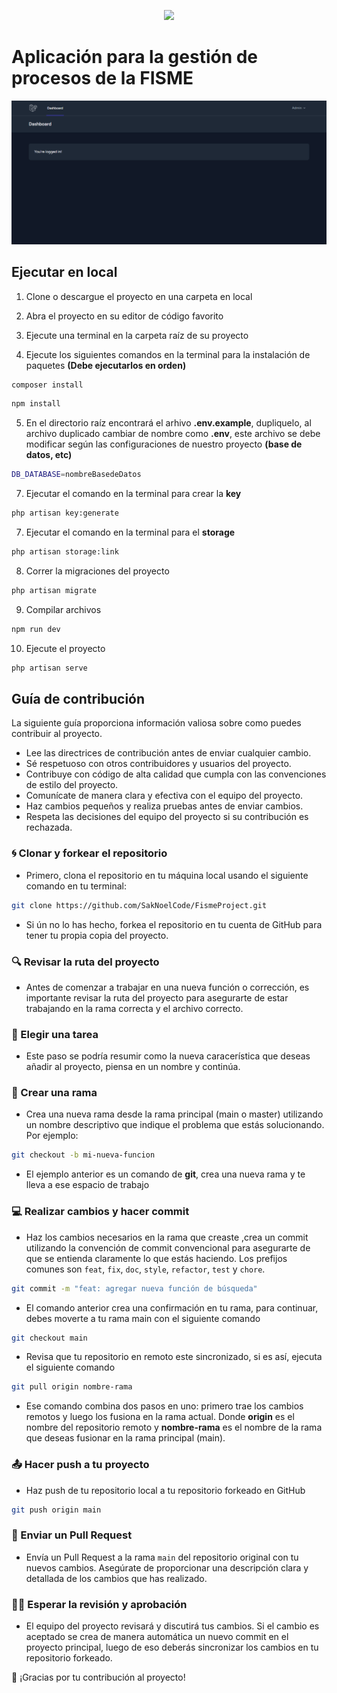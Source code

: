 <p align="center"><a href="https://laravel.com" target="_blank"><img src="https://raw.githubusercontent.com/laravel/art/master/logo-lockup/5%20SVG/2%20CMYK/1%20Full%20Color/laravel-logolockup-cmyk-red.svg" width="400"></a></p>

# Aplicación para la gestión de procesos de la FISME
![Img](https://github.com/SakNoelCode/Imagenes_Proyectos/blob/master/homeProject.png)


## Ejecutar en local
1. Clone o descargue el proyecto en una carpeta en local 

1. Abra el proyecto en su editor de código favorito

1. Ejecute una terminal en la carpeta raíz de su proyecto

1. Ejecute los siguientes comandos en la terminal para la instalación de paquetes **(Debe ejecutarlos en orden)**
```bash
composer install
```
```bash
npm install
```

5. En el directorio raíz encontrará el arhivo **.env.example**, dupliquelo, al archivo duplicado cambiar de nombre como **.env**, este archivo se debe modificar según las configuraciones de nuestro proyecto **(base de datos, etc)**
```bash
DB_DATABASE=nombreBasedeDatos
```

7. Ejecutar el comando en la terminal para crear la **key**
```bash
php artisan key:generate 
```

7. Ejecutar el comando en la terminal para el  **storage**
```bash
php artisan storage:link
```

8. Correr la migraciones del proyecto
```bash
php artisan migrate
```

9. Compilar archivos
```bash
npm run dev
```

10. Ejecute el proyecto
```bash
php artisan serve
```

## Guía de contribución
La siguiente guía proporciona información valiosa sobre como puedes contribuir al proyecto.
- Lee las directrices de contribución antes de enviar cualquier cambio.
- Sé respetuoso con otros contribuidores y usuarios del proyecto.
- Contribuye con código de alta calidad que cumpla con las convenciones de estilo del proyecto.
- Comunícate de manera clara y efectiva con el equipo del proyecto.
- Haz cambios pequeños y realiza pruebas antes de enviar cambios.
- Respeta las decisiones del equipo del proyecto si su contribución es rechazada.

### 🌀 Clonar y forkear el repositorio

- Primero, clona el repositorio en tu máquina local usando el siguiente comando en tu terminal:
```bash
git clone https://github.com/SakNoelCode/FismeProject.git
```

- Si ún no lo has hecho, forkea el repositorio en tu cuenta de GitHub para tener tu propia copia del proyecto.

### 🔍 Revisar la ruta del proyecto

- Antes de comenzar a trabajar en una nueva función o corrección, es importante revisar la ruta del proyecto para asegurarte de estar trabajando en la rama correcta y el archivo correcto.

### 📝 Elegir una tarea

- Este paso se podría resumir como la nueva caracerística que deseas añadir al proyecto, piensa en un nombre y continúa.

### 📂 Crear una rama

- Crea una nueva rama desde la rama principal (main o master) utilizando un nombre descriptivo que indique el problema que estás solucionando. Por ejemplo:
```bash
git checkout -b mi-nueva-funcion
```

- El ejemplo anterior es un comando de **git**, crea una nueva rama y te lleva a ese espacio de trabajo

### 💻 Realizar cambios y hacer commit

- Haz los cambios necesarios en la rama que creaste ,crea un commit utilizando la convención de commit convencional para asegurarte de que se entienda claramente lo que estás haciendo. Los prefijos comunes son `feat`, `fix`, `doc`, `style`, `refactor`, `test` y `chore`.
```bash
git commit -m "feat: agregar nueva función de búsqueda"
```

- El comando anterior crea una confirmación en tu rama, para continuar, debes moverte a tu rama main con el siguiente comando
```bash
git checkout main
```

- Revisa que tu repositorio en remoto este sincronizado, si es así, ejecuta el siguiente comando
```bash
git pull origin nombre-rama
```

- Ese comando combina dos pasos en uno: primero trae los cambios remotos y luego los fusiona en la rama actual.  Donde **origin** es el nombre del repositorio remoto y **nombre-rama** es el nombre de la rama que deseas fusionar en la rama principal (main).

### 📤 Hacer push a tu proyecto

- Haz push de tu repositorio local a tu repositorio forkeado en GitHub

```bash
git push origin main
```

### 🤝 Enviar un Pull Request

- Envía un Pull Request a la rama `main` del repositorio original con tu nuevos cambios. Asegúrate de proporcionar una descripción clara y detallada de los cambios que has realizado.

### 🕵️‍♂️ Esperar la revisión y aprobación

- El equipo del proyecto revisará y discutirá tus cambios. Si el cambio es aceptado se crea de manera automática un nuevo commit en el proyecto principal, luego de eso deberás sincronizar los cambios en tu repositorio forkeado.

🎉 ¡Gracias por tu contribución al proyecto!